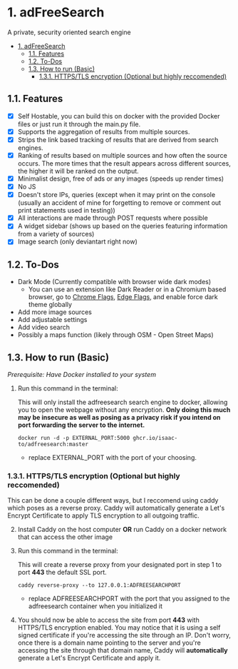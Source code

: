 # 1. adFreeSearch

A private, security oriented search engine

- [1. adFreeSearch](#1-adfreesearch)
  - [1.1. Features](#11-features)
  - [1.2. To-Dos](#12-to-dos)
  - [1.3. How to run (Basic)](#13-how-to-run-basic)
    - [1.3.1. HTTPS/TLS encryption (Optional but highly reccomended)](#131-httpstls-encryption-optional-but-highly-reccomended)

## 1.1. Features

- [x] Self Hostable, you can build this on docker with the provided Docker files or just run it through the main.py file.
- [x] Supports the aggregation of results from multiple sources.
- [x] Strips the link based tracking of results that are derived from search engines.  
- [x] Ranking of results based on multiple sources and how often the source occurs. The more times that the result appears across different sources, the higher it will be ranked on the output.
- [x] Minimalist design, free of ads or any images (speeds up render times)
- [x] No JS
- [x] Doesn't store IPs, queries (except when it may print on the console (usually an accident of mine for forgetting to remove or comment out print statements used in testing))
- [x] All interactions are made through POST requests where possible
- [x] A widget sidebar (shows up based on the queries featuring information from a variety of sources)
- [x] Image search (only deviantart right now)

## 1.2. To-Dos

- Dark Mode (Currently compatible with browser wide dark modes)
  - You can use an extension like Dark Reader or in a Chromium based browser, go to [Chrome Flags](chrome://flags/#enable-force-dark), [Edge Flags](edge://flags/#enable-force-dark), and enable force dark theme globally
- Add more image sources
- Add adjustable settings
- Add video search
- Possibly a maps function (likely through OSM - Open Street Maps)

## 1.3. How to run (Basic)
*Prerequisite: Have Docker installed to your system*

1. Run this command in the terminal:

    This will only install the adfreesearch search engine to docker, allowing you to open the webpage without any encryption. **Only doing this much may be insecure as well as posing as a privacy risk if you intend on port forwarding the server to the internet.**
    
    ```
    docker run -d -p EXTERNAL_PORT:5000 ghcr.io/isaac-to/adfreesearch:master
    ```
    
    * replace EXTERNAL_PORT with the port of your choosing.

### 1.3.1. HTTPS/TLS encryption (Optional but highly reccomended)

This can be done a couple different ways, but I reccomend using caddy which poses as a reverse proxy. Caddy will automatically generate a Let's Encrypt Certificate to apply TLS encryption to all outgoing traffic.

2. Install Caddy on the host computer **OR** run Caddy on a docker network that can access the other image

3. Run this command in the terminal:
    
    This will create a reverse proxy from your designated port in step 1 to port **443** the default SSL port.

    ```
    caddy reverse-proxy --to 127.0.0.1:ADFREESEARCHPORT
    ```
    * replace ADFREESEARCHPORT with the port that you assigned to the adfreesearch container when you initialized it

4. You should now be able to access the site from port **443** with HTTPS/TLS encryption enabled. You may notice that it is using a self signed certificate if you're accessing the site through an IP. Don't worry, once there is a domain name pointing to the server and you're accessing the site through that domain name, Caddy will **automatically** generate a Let's Encrypt Certificate and apply it.